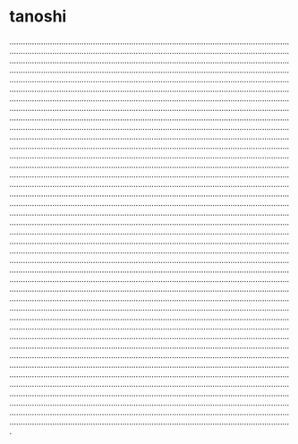 # tanoshi
.............................................................................................................................................................................................................................................................................................................................................................................................................................................................................................................................................................................................................................................................................................................................................................................................................................................................................................................................................................................................................................................................................................................................................................................................................................................................................................................................................................................................................................................................................................................................................................................................................................................................................................................................................................................................................................................................................................................................................................................................................................................................................................................................................................................................................................................................................................................................................................................................................................................................................................................................................................................................................................................................................................................................................................................................................................................................................................................................................................................................................................................................................................................................................................................................................................................................................................................................................................................................................................................................................................................................................................................................................................................................................................................................................................................................................................................................................................................................................................................................................................................................................................................................................................................................................................................................................................................................................................................................................................................................................................................................................................................................................................................................................................................................................................................................................................................................................................................................................................................................................................................................................................................................................................................................................................................................................................